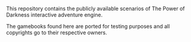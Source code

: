 This repository contains the publicly available scenarios of The Power of Darkness interactive adventure engine.

The gamebooks found here are ported for testing purposes and all copyrights go to their respective owners.
